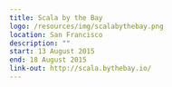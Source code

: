 ```yaml
---
title: Scala by the Bay
logo: /resources/img/scalabythebay.png
location: San Francisco
description: ""
start: 13 August 2015
end: 18 August 2015
link-out: http://scala.bythebay.io/
---
```

